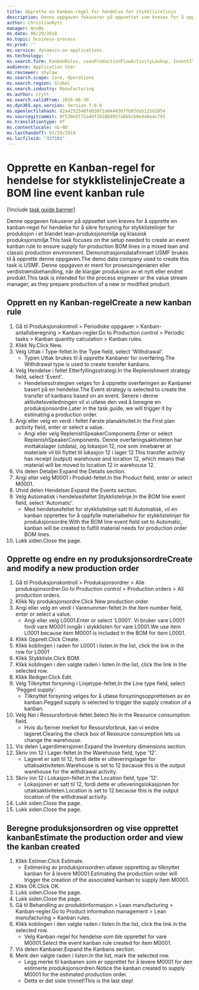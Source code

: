 ```yaml
---
title: Opprette en Kanban-regel for hendelse for stykklistelinje
description: Denne oppgaven fokuserer på oppsettet som kreves for å opprette en kanban-regel for hendelse for å sikre forsyning for stykklistelinjer for produksjon i et blandet lean-produksjonsmiljø og klassisk produksjonsmiljø.
author: ChristianRytt
manager: AnnBe
ms.date: 08/29/2018
ms.topic: business-process
ms.prod: ''
ms.service: dynamics-ax-applications
ms.technology: ''
ms.search.form: KanbanRules, LeanProductionFlowActivityLookup, InventItemIdLookupSimple, ProdTableListPage, ProdTableCreate, InventItemIdLookupPurchase, ProdTable, ProdBOM, ProdParmCostEstimation
audience: Application User
ms.reviewer: shylaw
ms.search.scope: Core, Operations
ms.search.region: Global
ms.search.industry: Manufacturing
ms.author: crytt
ms.search.validFrom: 2016-06-30
ms.dyn365.ops.version: Version 7.0.0
ms.openlocfilehash: 82a4252548fd030f2a044436ff607da5125d2854
ms.sourcegitcommit: 0f530e5f72a40f383868957a6b5cb0e446e4c795
ms.translationtype: HT
ms.contentlocale: nb-NO
ms.lasthandoff: 01/29/2019
ms.locfileid: "337101"
---
```

# <a name="create-a-bom-line-event-kanban-rule"></a><span data-ttu-id="6a89a-103">Opprette en Kanban-regel for hendelse for stykklistelinje</span><span class="sxs-lookup"><span data-stu-id="6a89a-103">Create a BOM line event kanban rule</span></span>

[!include [task guide banner](../../includes/task-guide-banner.md)]

<span data-ttu-id="6a89a-104">Denne oppgaven fokuserer på oppsettet som kreves for å opprette en kanban-regel for hendelse for å sikre forsyning for stykklistelinjer for produksjon i et blandet lean-produksjonsmiljø og klassisk produksjonsmiljø.</span><span class="sxs-lookup"><span data-stu-id="6a89a-104">This task focuses on the setup needed to create an event kanban rule to ensure supply for production BOM lines in a mixed lean and classic production environment.</span></span> <span data-ttu-id="6a89a-105">Demonstrasjonsdatafirmaet USMF brukes til å opprette denne oppgaven.</span><span class="sxs-lookup"><span data-stu-id="6a89a-105">The demo data company used to create this task is USMF.</span></span> <span data-ttu-id="6a89a-106">Denne oppgaven er ment for prosessingeniøren eller verdistrømsbehandling, når de klargjør produksjon av et nytt eller endret produkt.</span><span class="sxs-lookup"><span data-stu-id="6a89a-106">This task is intended for the process engineer or the value stream manager, as they prepare production of a new or modified product.</span></span>


## <a name="create-a-new-kanban-rule"></a><span data-ttu-id="6a89a-107">Opprett en ny Kanban-regel</span><span class="sxs-lookup"><span data-stu-id="6a89a-107">Create a new kanban rule</span></span>
1. <span data-ttu-id="6a89a-108">Gå til Produksjonskontroll > Periodiske oppgaver > Kanban-antallsberegning > Kanban-regler.</span><span class="sxs-lookup"><span data-stu-id="6a89a-108">Go to Production control > Periodic tasks > Kanban quantity calculation > Kanban rules.</span></span>
2. <span data-ttu-id="6a89a-109">Klikk Ny.</span><span class="sxs-lookup"><span data-stu-id="6a89a-109">Click New.</span></span>
3. <span data-ttu-id="6a89a-110">Velg Uttak i Type-feltet.</span><span class="sxs-lookup"><span data-stu-id="6a89a-110">In the Type field, select 'Withdrawal'.</span></span>
    * <span data-ttu-id="6a89a-111">Typen Uttak brukes til å opprette Kanbaner for overføring.</span><span class="sxs-lookup"><span data-stu-id="6a89a-111">The Withdrawal type is used to create transfer kanbans.</span></span>  
4. <span data-ttu-id="6a89a-112">Velg Hendelse i feltet Etterfyllingsstrategi.</span><span class="sxs-lookup"><span data-stu-id="6a89a-112">In the Replenishment strategy field, select 'Event'.</span></span>
    * <span data-ttu-id="6a89a-113">Hendelsesstrategien velges for å opprette overføringen av Kanbaner basert på en hendelse.</span><span class="sxs-lookup"><span data-stu-id="6a89a-113">The Event strategy is selected to create the transfer of kanbans based on an event.</span></span> <span data-ttu-id="6a89a-114">Senere i denne aktivitetsveiledningen vil vi utløse den ved å beregne en produksjonsordre.</span><span class="sxs-lookup"><span data-stu-id="6a89a-114">Later in the task guide, we will trigger it by estimating a production order.</span></span>  
5. <span data-ttu-id="6a89a-115">Angi eller velg en verdi i feltet Første planaktivitet.</span><span class="sxs-lookup"><span data-stu-id="6a89a-115">In the First plan activity field, enter or select a value.</span></span>
    * <span data-ttu-id="6a89a-116">Angi eller velg ReplenishSpeakerComponents.</span><span class="sxs-lookup"><span data-stu-id="6a89a-116">Enter or select ReplenishSpeakerComponents.</span></span> <span data-ttu-id="6a89a-117">Denne overføringsaktiviteten har mottakslager (utdata), og lokasjon 12, noe som innebærer at materiale vil bli flyttet til lokasjon 12 i lager 12.</span><span class="sxs-lookup"><span data-stu-id="6a89a-117">This transfer activity has receipt (output) warehouse and location 12, which means that material will be moved to location 12 in warehouse 12.</span></span>  
6. <span data-ttu-id="6a89a-118">Vis delen Detaljer.</span><span class="sxs-lookup"><span data-stu-id="6a89a-118">Expand the Details section.</span></span>
7. <span data-ttu-id="6a89a-119">Angi eller velg M0001 i Produkt-feltet.</span><span class="sxs-lookup"><span data-stu-id="6a89a-119">In the Product field, enter or select M0001.</span></span>
8. <span data-ttu-id="6a89a-120">Utvid delen Hendelser.</span><span class="sxs-lookup"><span data-stu-id="6a89a-120">Expand the Events section.</span></span>
9. <span data-ttu-id="6a89a-121">Velg Automatisk i hendelsesfeltet Stykklistelinje.</span><span class="sxs-lookup"><span data-stu-id="6a89a-121">In the BOM line event field, select 'Automatic'.</span></span>
    * <span data-ttu-id="6a89a-122">Med hendelsesfeltet for stykklistelinje satt til Automatisk, vil en kanban opprettes for å oppfylle materialbehov for stykklistelinjer for produksjonsordre.</span><span class="sxs-lookup"><span data-stu-id="6a89a-122">With the BOM line event field set to Automatic, kanban will be created to fulfill material needs for production order BOM lines.</span></span>  
10. <span data-ttu-id="6a89a-123">Lukk siden.</span><span class="sxs-lookup"><span data-stu-id="6a89a-123">Close the page.</span></span>

## <a name="create-and-modify-a-new-production-order"></a><span data-ttu-id="6a89a-124">Opprette og endre en ny produksjonsordre</span><span class="sxs-lookup"><span data-stu-id="6a89a-124">Create and modify a new production order</span></span>
1. <span data-ttu-id="6a89a-125">Gå til Produksjonskontroll > Produksjonsordrer > Alle produksjonsordrer.</span><span class="sxs-lookup"><span data-stu-id="6a89a-125">Go to Production control > Production orders > All production orders.</span></span>
2. <span data-ttu-id="6a89a-126">Klikk Ny produksjonsordre.</span><span class="sxs-lookup"><span data-stu-id="6a89a-126">Click New production order.</span></span>
3. <span data-ttu-id="6a89a-127">Angi eller velg en verdi i Varenummer-feltet.</span><span class="sxs-lookup"><span data-stu-id="6a89a-127">In the Item number field, enter or select a value.</span></span>
    * <span data-ttu-id="6a89a-128">Angi eller velg L0001.</span><span class="sxs-lookup"><span data-stu-id="6a89a-128">Enter or select 'L0001'.</span></span> <span data-ttu-id="6a89a-129">Vi bruker vare L0001 fordi vare M0001 inngår i stykklisten for vare L0001.</span><span class="sxs-lookup"><span data-stu-id="6a89a-129">We use item L0001 because item M0001 is included in the BOM for item L0001.</span></span>  
4. <span data-ttu-id="6a89a-130">Klikk Opprett.</span><span class="sxs-lookup"><span data-stu-id="6a89a-130">Click Create.</span></span>
5. <span data-ttu-id="6a89a-131">Klikk koblingen i raden for L0001 i listen.</span><span class="sxs-lookup"><span data-stu-id="6a89a-131">In the list, click the link in the row for L0001</span></span>
6. <span data-ttu-id="6a89a-132">Klikk Stykkliste.</span><span class="sxs-lookup"><span data-stu-id="6a89a-132">Click BOM.</span></span>
7. <span data-ttu-id="6a89a-133">Klikk koblingen i den valgte raden i listen.</span><span class="sxs-lookup"><span data-stu-id="6a89a-133">In the list, click the link in the selected row.</span></span>
8. <span data-ttu-id="6a89a-134">Klikk Rediger.</span><span class="sxs-lookup"><span data-stu-id="6a89a-134">Click Edit.</span></span>
9. <span data-ttu-id="6a89a-135">Velg Tilknyttet forsyning i Linjetype-feltet.</span><span class="sxs-lookup"><span data-stu-id="6a89a-135">In the Line type field, select 'Pegged supply'.</span></span>
    * <span data-ttu-id="6a89a-136">Tilknyttet forsyning velges for å utløse forsyningsopprettelsen av en kanban.</span><span class="sxs-lookup"><span data-stu-id="6a89a-136">Pegged supply is selected to trigger the supply creation of a kanban.</span></span>  
10. <span data-ttu-id="6a89a-137">Velg Nei i Ressursforbruk-feltet.</span><span class="sxs-lookup"><span data-stu-id="6a89a-137">Select No in the Resource consumption field.</span></span>
    * <span data-ttu-id="6a89a-138">Hvis du fjerner merket for Ressursforbruk, kan vi endre lageret.</span><span class="sxs-lookup"><span data-stu-id="6a89a-138">Clearing the check box of Resource consumption lets us change the warehouse.</span></span>  
11. <span data-ttu-id="6a89a-139">Vis delen Lagerdimensjoner.</span><span class="sxs-lookup"><span data-stu-id="6a89a-139">Expand the Inventory dimensions section.</span></span>
12. <span data-ttu-id="6a89a-140">Skriv inn 12 i Lager-feltet.</span><span class="sxs-lookup"><span data-stu-id="6a89a-140">In the Warehouse field, type '12'.</span></span>
    * <span data-ttu-id="6a89a-141">Lageret er satt til 12, fordi dette er utleveringslager for uttaksaktiviteten.</span><span class="sxs-lookup"><span data-stu-id="6a89a-141">Warehouse is set to 12 because this is the output warehouse for the withdrawal activity.</span></span>  
13. <span data-ttu-id="6a89a-142">Skriv inn 12 i Lokasjon-feltet.</span><span class="sxs-lookup"><span data-stu-id="6a89a-142">In the Location field, type '12'.</span></span>
    * <span data-ttu-id="6a89a-143">Lokasjonen er satt til 12, fordi dette er utleveringslokasjonen for uttaksaktiviteten.</span><span class="sxs-lookup"><span data-stu-id="6a89a-143">Location is set to 12 because this is the output location of the withdrawal activity.</span></span>  
14. <span data-ttu-id="6a89a-144">Lukk siden.</span><span class="sxs-lookup"><span data-stu-id="6a89a-144">Close the page.</span></span>
15. <span data-ttu-id="6a89a-145">Lukk siden.</span><span class="sxs-lookup"><span data-stu-id="6a89a-145">Close the page.</span></span>

## <a name="estimate-the-production-order-and-view-the-kanban-created"></a><span data-ttu-id="6a89a-146">Beregne produksjonsordren og vise opprettet kanban</span><span class="sxs-lookup"><span data-stu-id="6a89a-146">Estimate the production order and view the kanban created</span></span>
1. <span data-ttu-id="6a89a-147">Klikk Estimer.</span><span class="sxs-lookup"><span data-stu-id="6a89a-147">Click Estimate.</span></span>
    * <span data-ttu-id="6a89a-148">Estimering av produksjonsordren utløser oppretting av tilknyttet kanban for å levere M0001.</span><span class="sxs-lookup"><span data-stu-id="6a89a-148">Estimating the production order will trigger the creation of the associated kanban to supply item M0001.</span></span>  
2. <span data-ttu-id="6a89a-149">Klikk OK.</span><span class="sxs-lookup"><span data-stu-id="6a89a-149">Click OK.</span></span>
3. <span data-ttu-id="6a89a-150">Lukk siden.</span><span class="sxs-lookup"><span data-stu-id="6a89a-150">Close the page.</span></span>
4. <span data-ttu-id="6a89a-151">Lukk siden.</span><span class="sxs-lookup"><span data-stu-id="6a89a-151">Close the page.</span></span>
5. <span data-ttu-id="6a89a-152">Gå til Behandling av produktinformasjon > Lean manufacturing > Kanban-regler.</span><span class="sxs-lookup"><span data-stu-id="6a89a-152">Go to Product information management > Lean manufacturing > Kanban rules.</span></span>
6. <span data-ttu-id="6a89a-153">Klikk koblingen i den valgte raden i listen.</span><span class="sxs-lookup"><span data-stu-id="6a89a-153">In the list, click the link in the selected row.</span></span>
    * <span data-ttu-id="6a89a-154">Velg Kanban-regel for hendelse som ble opprettet for vare M0001.</span><span class="sxs-lookup"><span data-stu-id="6a89a-154">Select the event kanban rule created for item M0001.</span></span>  
7. <span data-ttu-id="6a89a-155">Vis delen Kanbaner.</span><span class="sxs-lookup"><span data-stu-id="6a89a-155">Expand the Kanbans section.</span></span>
8. <span data-ttu-id="6a89a-156">Merk den valgte raden i listen.</span><span class="sxs-lookup"><span data-stu-id="6a89a-156">In the list, mark the selected row.</span></span>
    * <span data-ttu-id="6a89a-157">Legg merke til kanbanen som er opprettet for å levere M0001 for den estimerte produksjonsordren.</span><span class="sxs-lookup"><span data-stu-id="6a89a-157">Notice the kanban created to supply M0001 for the estimated production order.</span></span>  
    * <span data-ttu-id="6a89a-158">Dette er det siste trinnet!</span><span class="sxs-lookup"><span data-stu-id="6a89a-158">This is the last step!</span></span>  

